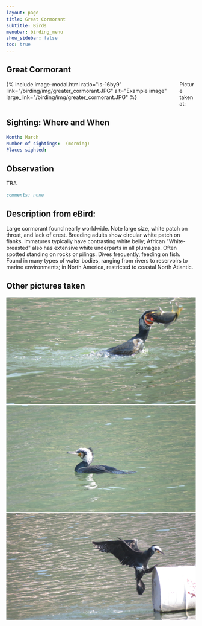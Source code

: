 ```yaml
---
layout: page
title: Great Cormorant
subtitle: Birds
menubar: birding_menu
show_sidebar: false
toc: true
---
```


## Great Cormorant

<div class="columns">
<div class="column is-6">
{% include image-modal.html ratio="is-16by9" link="/birding/img/greater_cormorant.JPG" alt="Example image" large_link="/birding/img/greater_cormorant.JPG" %}
</div>
<div class="column is-6">
Picture taken at:
</div>
</div>

## Sighting: Where and When
```yaml
Month: March
Number of sightings:  (morning)
Places sighted: 
```

## Observation
TBA

```markdown
comments: none
```

## Description from eBird:
Large cormorant found nearly worldwide. Note large size, white patch on throat, and lack of crest. Breeding adults show circular white patch on flanks. Immatures typically have contrasting white belly; African "White-breasted" also has extensive white underparts in all plumages. Often spotted standing on rocks or pilings. Dives frequently, feeding on fish. Found in many types of water bodies, ranging from rivers to reservoirs to marine environments; in North America, restricted to coastal North Atlantic.


## Other pictures taken
![greater_cormorant 1](/birding/img/greater_cormorant1.JPG)
![greater_cormorant 2](/birding/img/greater_cormorant2.JPG)
![greater_cormorant 3](/birding/img/greater_cormorant3.JPG)
